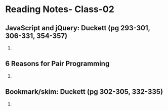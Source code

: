 # Reading Notes- Class-02

## JavaScript and jQuery: Duckett (pg 293-301, 306-331, 354-357)

  1. 
  
  
## 6 Reasons for Pair Programming

  1. 
  
## Bookmark/skim: Duckett (pg 302-305, 332-335)

  1. 
